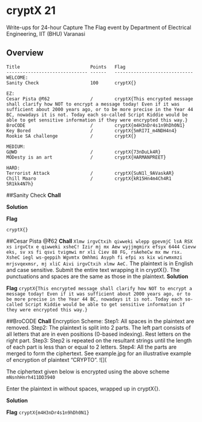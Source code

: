 # cryptX 21

Write-ups for 24-hour Capture The Flag event by Department of Electrical Engineering, IIT (BHU) Varanasi

## Overview
```
Title                          Points   Flag
------------------------------ ------   -----------------------------
WELCOME:
Sanity Check                   100      cryptX{}

EZ:
Cesar Pista @₹62               /        cryptX{This encrypted message shall clarify how NOT to encrypt a message today! Even if it was sufficient about 2000 years ago, or to be more precise in the Year 44 BC, nowadays it is not. Today each so-called Script Kiddie would be able to get sensitive information if they were encrypted this way.}
BroCODE                        /        cryptX{m4H3nDr4s1n9hDh0N1}
Key Bored                      /        cryptX{5mRI7I_m4NDH4n4}
Rookie SA challenge            /        cryptX{}

MEDIUM:
G@WD                           /        cryptX{73nDuLk4R}
MODesty is an art              /        cryptX{HARMANPREET}

HARD:
Terrorist Attack               /        cryptX{SuN1l_9AVaskAR}
Chill Maaro                    /        cryptX{kR15Hn4m4Ch4R1 5R1kk4N7h}
```

##Sanity Check
**Chall**

**Solution**

**Flag**
```
cryptX{}
```

##Cesar Pista @₹62
**Chall**
```Xlmw irgvCtxih qiwweki wlepp gpevmjC lsA RSX xs irgvCtx e qiwweki xsheC! Izir mj mx Aew wyjjmgmirx efsyx 6444 Cievw eks, sv xs fi qsvi tvigmwi mr xli Ciev 88 FG, rsAeheCw mx mw rsx. XsheC iegl ws-geppih Wgvmtx Omhhmi Asyph fi efpi xs kix wirwmxmzi mrjsvqexmsr, mj xliC Aivi irgvCtxih xlmw AeC.```
The plaintext is in English and case sensitive. Submit the entire text wrapping it in cryptX{}. The punctuations and spaces are the same as those in the plaintext.
**Solution**

**Flag**
```cryptX{This encrypted message shall clarify how NOT to encrypt a message today! Even if it was sufficient about 2000 years ago, or to be more precise in the Year 44 BC, nowadays it is not. Today each so-called Script Kiddie would be able to get sensitive information if they were encrypted this way.}```

##BroCODE
**Chall**
Encryption Scheme:
Step1: All spaces in the plaintext are removed.
Step2: The plaintext is split into 2 parts. The left part consists of all letters that are in  even positions (0-based indexing). Rest letters on the right part.
Step3: Step2 is repeated on the resultant strings until the length of each part is less than or equal to 2 letters.
Step4: All the parts are merged to form the ciphertext.
See example.jpg for an illustrative example of encryption of plaintext “CRYPTO”.
![](

The ciphertext given below is encrypted using the above scheme
```mNsnhHnrh411DD3940```

Enter the plaintext in without spaces, wrapped up in cryptX{}.

**Solution**

**Flag**
```cryptX{m4H3nDr4s1n9hDh0N1}```

